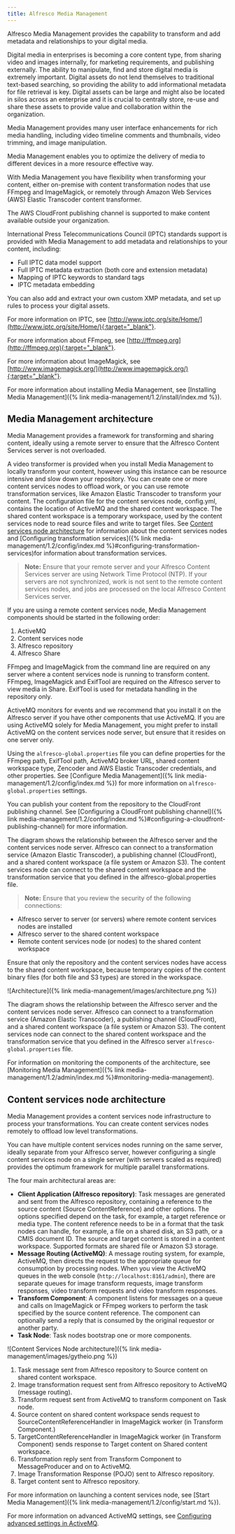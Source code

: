 ```yaml
---
title: Alfresco Media Management
---
```


Alfresco Media Management provides the capability to transform and add metadata and relationships to your digital media.

Digital media in enterprises is becoming a core content type, from sharing video and images internally, for marketing requirements, and publishing externally. The ability to manipulate, find and store digital media is extremely important. Digital assets do not lend themselves to traditional text-based searching, so providing the ability to add informational metadata for file retrieval is key. Digital assets can be large and might also be located in silos across an enterprise and it is crucial to centrally store, re-use and share these assets to provide value and collaboration within the organization.

Media Management provides many user interface enhancements for rich media handling, including video timeline comments and thumbnails, video trimming, and image manipulation.

Media Management enables you to optimize the delivery of media to different devices in a more resource effective way.

With Media Management you have flexibility when transforming your content, either on-premise with content transformation nodes that use FFmpeg and ImageMagick, or remotely through Amazon Web Services (AWS) Elastic Transcoder content transformer.

The AWS CloudFront publishing channel is supported to make content available outside your organization.

International Press Telecommunications Council (IPTC) standards support is provided with Media Management to add metadata and relationships to your content, including:

* Full IPTC data model support
* Full IPTC metadata extraction (both core and extension metadata)
* Mapping of IPTC keywords to standard tags
* IPTC metadata embedding

You can also add and extract your own custom XMP metadata, and set up rules to process your digital assets.

For more information on IPTC, see [http://www.iptc.org/site/Home/](http://www.iptc.org/site/Home/){:target="_blank"}.

For more information about FFmpeg, see [http://ffmpeg.org](http://ffmpeg.org){:target="_blank"}.

For more information about ImageMagick, see [http://www.imagemagick.org/](http://www.imagemagick.org/){:target="_blank"}.

For more information about installing Media Management, see [Installing Media Management]({% link media-management/1.2/install/index.md %}).

## Media Management architecture

Media Management provides a framework for transforming and sharing content, ideally using a remote server to ensure that the Alfresco Content Services server is not overloaded.

A video transformer is provided when you install Media Management to locally transform your content, however using this instance can be resource intensive and slow down your repository. You can create one or more content services nodes to offload work, or you can use remote transformation services, like Amazon Elastic Transcoder to transform your content. The configuration file for the content services node, config.yml, contains the location of ActiveMQ and the shared content workspace. The shared content workspace is a temporary workspace, used by the content services node to read source files and write to target files. See [Content services node architecture](#content-services-node-architecture) for information about the content services nodes and [Configuring transformation services]({% link media-management/1.2/config/index.md %}#configuring-transformation-services)for information about transformation services.

> **Note:** Ensure that your remote server and your Alfresco Content Services server are using Network Time Protocol (NTP). If your servers are not synchronized, work is not sent to the remote content services nodes, and jobs are processed on the local Alfresco Content Services server.

If you are using a remote content services node, Media Management components should be started in the following order:

1. ActiveMQ
2. Content services node
3. Alfresco repository
4. Alfresco Share

FFmpeg and ImageMagick from the command line are required on any server where a content services node is running to transform content. FFmpeg, ImageMagick and ExifTool are required on the Alfresco server to view media in Share. ExifTool is used for metadata handling in the repository only.

ActiveMQ monitors for events and we recommend that you install it on the Alfresco server if you have other components that use ActiveMQ. If you are using ActiveMQ solely for Media Management, you might prefer to install ActiveMQ on the content services node server, but ensure that it resides on one server only.

Using the `alfresco-global.properties` file you can define properties for the FFmpeg path, ExifTool path, ActiveMQ broker URL, shared content workspace type, Zencoder and AWS Elastic Transcoder credentials, and other properties. See [Configure Media Management]({% link media-management/1.2/config/index.md %}) for more information on `alfresco-global.properties` settings.

You can publish your content from the repository to the CloudFront publishing channel. See [Configuring a CloudFront publishing channel]({% link media-management/1.2/config/index.md %}#configuring-a-cloudfront-publishing-channel) for more information.

The diagram shows the relationship between the Alfresco server and the content services node server. Alfresco can connect to a transformation service (Amazon Elastic Transcoder), a publishing channel (CloudFront), and a shared content workspace (a file system or Amazon S3). The content services node can connect to the shared content workspace and the transformation service that you defined in the alfresco-global.properties file.

> **Note:** Ensure that you review the security of the following connections:

* Alfresco server to server (or servers) where remote content services nodes are installed
* Alfresco server to the shared content workspace
* Remote content services node (or nodes) to the shared content workspace

Ensure that only the repository and the content services nodes have access to the shared content workspace, because temporary copies of the content binary files (for both file and S3 types) are stored in the workspace.

![Architecture]({% link media-management/images/architecture.png %})

The diagram shows the relationship between the Alfresco server and the content services node server. Alfresco can connect to a transformation service (Amazon Elastic Transcoder), a publishing channel (CloudFront), and a shared content workspace (a file system or Amazon S3). The content services node can connect to the shared content workspace and the transformation service that you defined in the Alfresco server `alfresco-global.properties` file.

For information on monitoring the components of the architecture, see [Monitoring Media Management]({% link media-management/1.2/admin/index.md %}#monitoring-media-management).

## Content services node architecture

Media Management provides a content services node infrastructure to process your transformations. You can create content services nodes remotely to offload low level transformations.

You can have multiple content services nodes running on the same server, ideally separate from your Alfresco server, however configuring a single content services node on a single server (with servers scaled as required) provides the optimum framework for multiple parallel transformations.

The four main architectural areas are:

* **Client Application (Alfresco repository)**: Task messages are generated and sent from the Alfresco repository, containing a reference to the source content (Source ContentReference) and other options. The options specified depend on the task, for example, a target reference or media type. The content reference needs to be in a format that the task nodes can handle, for example, a file on a shared disk, an S3 path, or a CMIS document ID. The source and target content is stored in a content workspace. Supported formats are shared file or Amazon S3 storage.
* **Message Routing (ActiveMQ)**: A message routing system, for example, ActiveMQ, then directs the request to the appropriate queue for consumption by processing nodes. When you view the ActiveMQ queues in the web console (`http://localhost:8161/admin`), there are separate queues for image transform requests, image transform responses, video transform requests and video transform responses.
* **Transform Component**: A component listens for messages on a queue and calls on ImageMagick or FFmpeg workers to perform the task specified by the source content reference. The component can optionally send a reply that is consumed by the original requestor or another party.
* **Task Node**: Task nodes bootstrap one or more components.

![Content Services Node architecture]({% link media-management/images/gytheio.png %})

1. Task message sent from Alfresco repository to Source content on shared content workspace.
2. Image transformation request sent from Alfresco repository to ActiveMQ (message routing).
3. Transform request sent from ActiveMQ to transform component on Task node.
4. Source content on shared content workspace sends request to SourceContentReferenceHandler in ImageMagick worker (in Transform Component.)
5. TargetContentReferenceHandler in ImageMagick worker (in Transform Component) sends response to Target content on Shared content workspace.
6. Transformation reply sent from Transform Component to MessageProducer and on to ActiveMQ.
7. Image Transformation Response (POJO) sent to Alfresco repository.
8. Target content sent to Alfresco repository.

For more information on launching a content services node, see [Start Media Management]({% link media-management/1.2/config/start.md %}).

For more information on advanced ActiveMQ settings, see [Configuring advanced settings in ActiveMQ](LINK).
